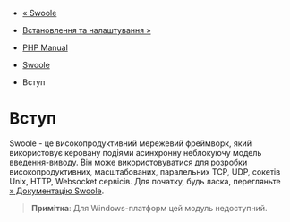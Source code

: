 - [« Swoole](book.swoole.md)
- [Встановлення та налаштування »](swoole.setup.md)

- [PHP Manual](index.md)
- [Swoole](book.swoole.md)
-   Вступ

# Вступ

Swoole - це високопродуктивний мережевий фреймворк, який використовує
керовану подіями асинхронну неблокуючу модель введення-виводу. Він
може використовуватися для розробки високопродуктивних,
масштабованих, паралельних TCP, UDP, сокетів Unix, HTTP, Websocket
сервісів. Для початку, будь ласка, перегляньте [» Документацію
Swoole](https://www.swoole.co.uk/docs/).

> **Примітка**: Для Windows-платформ цей модуль недоступний.
